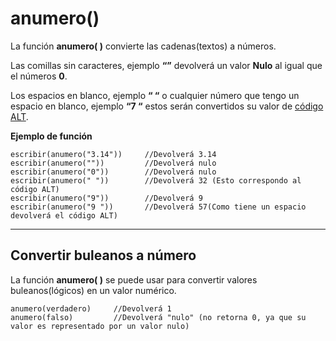 # anumero()

La función **anumero( )** convierte las cadenas(textos) a números.

Las comillas sin caracteres, ejemplo **“”** devolverá un valor **Nulo** al igual que el números **0**.

Los espacios en blanco, ejemplo **“ “** o cualquier número que tengo un espacio en blanco, ejemplo **“7 “** estos serán convertidos su valor de [código ALT](https://en.wikipedia.org/wiki/Alt_code).

**Ejemplo de función**

```latino
escribir(anumero("3.14"))     //Devolverá 3.14
escribir(anumero(""))         //Devolverá nulo
escribir(anumero("0"))        //Devolverá nulo
escribir(anumero(" "))        //Devolverá 32 (Esto correspondo al código ALT)
escribir(anumero("9"))        //Devolverá 9
escribir(anumero("9 "))       //Devolverá 57(Como tiene un espacio devolverá el código ALT)
```

___

## Convertir buleanos a número

La función **anumero( )** se puede usar para convertir valores buleanos(lógicos) en un valor numérico.

```latino
anumero(verdadero)     //Devolverá 1
anumero(falso)         //Devolverá "nulo" (no retorna 0, ya que su valor es representado por un valor nulo)
```
